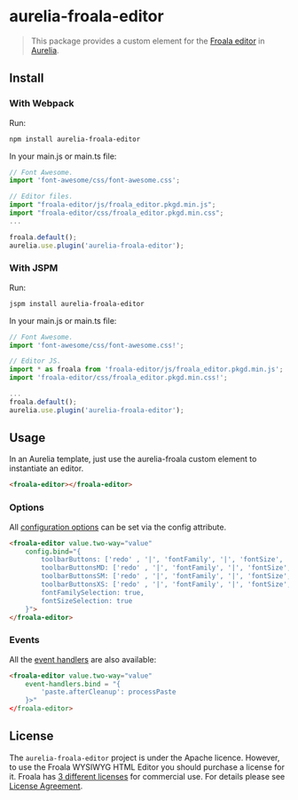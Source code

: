 # aurelia-froala-editor

>This package provides a custom element for the [Froala editor](https://www.froala.com/wysiwyg-editor) in [Aurelia](http://aurelia.io/).

## Install

### With Webpack
Run:
```bash
npm install aurelia-froala-editor
```

In your main.js or main.ts file:

```javascript
// Font Awesome.
import 'font-awesome/css/font-awesome.css';

// Editor files.
import "froala-editor/js/froala_editor.pkgd.min.js";
import "froala-editor/css/froala_editor.pkgd.min.css";
...

froala.default();
aurelia.use.plugin('aurelia-froala-editor');
```


### With JSPM
Run:
```bash
jspm install aurelia-froala-editor
```

In your main.js or main.ts file:

```javascript
// Font Awesome.
import 'font-awesome/css/font-awesome.css!';

// Editor JS.
import * as froala from 'froala-editor/js/froala_editor.pkgd.min.js';
import 'froala-editor/css/froala_editor.pkgd.min.css!';

...
froala.default();
aurelia.use.plugin('aurelia-froala-editor');
```

## Usage
In an Aurelia template, just use the aurelia-froala custom element to instantiate an editor.

```html
<froala-editor></froala-editor>
```

### Options
All [configuration options](https://www.froala.com/wysiwyg-editor/docs/options) can be set via the config attribute.

```html
<froala-editor value.two-way="value"
	config.bind="{
		toolbarButtons: ['redo' , '|', 'fontFamily', '|', 'fontSize', '|', 'paragraphFormat', 'color', '|', 'bold', 'italic', 'underline', 'strikethrough', 'subscript', 'superscript', 'outdent', 'indent', 'clearFormatting', 'insertTable', 'html'],
		toolbarButtonsMD: ['redo' , '|', 'fontFamily', '|', 'fontSize', '|', 'paragraphFormat', 'color'],
		toolbarButtonsSM: ['redo' , '|', 'fontFamily', '|', 'fontSize', '|', 'paragraphFormat', 'color'],
		toolbarButtonsXS: ['redo' , '|', 'fontFamily', '|', 'fontSize', '|', 'paragraphFormat', 'color'],
		fontFamilySelection: true,
		fontSizeSelection: true
	}">
</froala-editor>
```

### Events
All the [event handlers](https://www.froala.com/wysiwyg-editor/docs/events) are also available:

```html
<froala-editor value.two-way="value"
	event-handlers.bind = "{
		'paste.afterCleanup': processPaste
	}>"
</froala-editor>
```

## License

The `aurelia-froala-editor` project is under the Apache licence. However, to use the Froala WYSIWYG HTML Editor you should purchase a license for it. Froala has [3 different licenses](https://www.froala.com/wysiwyg-editor/pricing) for commercial use. For details please see [License Agreement](https://www.froala.com/wysiwyg-editor/terms).
